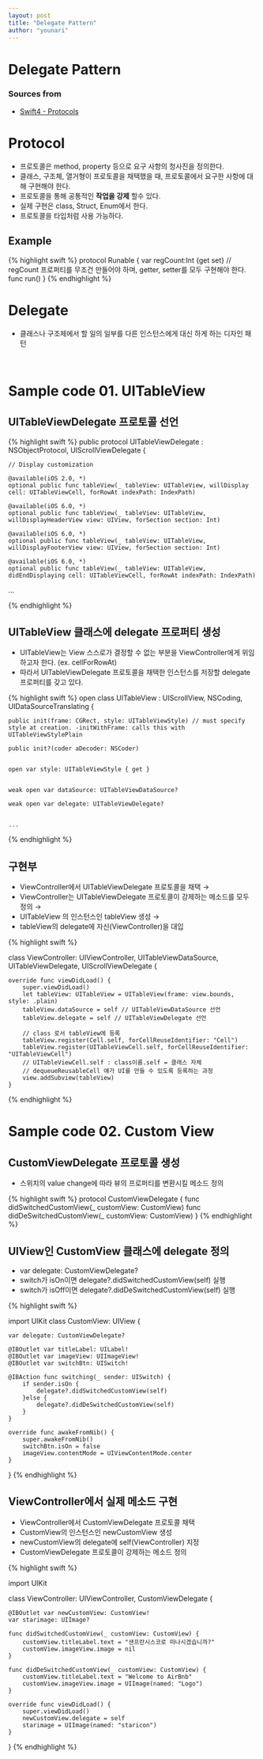 ```yaml
---
layout: post
title: "Delegate Pattern"
author: "younari"
---
```


# Delegate Pattern
### Sources from
- [Swift4 - Protocols](https://developer.apple.com/library/content/documentation/Swift/Conceptual/Swift_Programming_Language/Protocols.html)

# Protocol
- 프로토콜은 method, property 등으로 요구 사항의 청사진을 정의한다.
- 클래스, 구조체, 열거형이 프로토콜을 채택했을 때, 프로토콜에서 요구한 사항에 대해 구현해야 한다.- 프로토콜을 통해 공통적인 **작업을 강제** 할수 있다.
- 실제 구현은 class, Struct, Enum에서 한다.
- 프로토콜을 타입처럼 사용 가능하다.

## Example

{% highlight swift %}
protocol Runable {	var regCount:Int {get set} // regCount 프로퍼티를 무조건 만들어야 하며, getter, setter를 모두 구현해야 한다. 	func run()
}
{% endhighlight %}


# Delegate
- 클래스나 구조체에서 할 일의 일부를 다른 인스턴스에게 대신 하게 하는 디자인 패턴

<br>

# Sample code 01. UITableView

## UITableViewDelegate 프로토콜 선언

{% highlight swift %}
public protocol UITableViewDelegate : NSObjectProtocol, UIScrollViewDelegate {

    // Display customization
    
    @available(iOS 2.0, *)
    optional public func tableView(_ tableView: UITableView, willDisplay cell: UITableViewCell, forRowAt indexPath: IndexPath)

    @available(iOS 6.0, *)
    optional public func tableView(_ tableView: UITableView, willDisplayHeaderView view: UIView, forSection section: Int)

    @available(iOS 6.0, *)
    optional public func tableView(_ tableView: UITableView, willDisplayFooterView view: UIView, forSection section: Int)

    @available(iOS 6.0, *)
    optional public func tableView(_ tableView: UITableView, didEndDisplaying cell: UITableViewCell, forRowAt indexPath: IndexPath)

...

{% endhighlight %}

## UITableView 클래스에 delegate 프로퍼티 생성
- UITableView는 View 스스로가 결정할 수 없는 부분을 ViewController에게 위임하고자 한다. (ex. cellForRowAt)
- 따라서 UITableViewDelegate 프로토콜을 채택한 인스턴스를 저장할 delegate 프로퍼티를 갖고 있다.

{% highlight swift %}
open class UITableView : UIScrollView, NSCoding, UIDataSourceTranslating {

    
    public init(frame: CGRect, style: UITableViewStyle) // must specify style at creation. -initWithFrame: calls this with UITableViewStylePlain

    public init?(coder aDecoder: NSCoder)

    
    open var style: UITableViewStyle { get }

    
    weak open var dataSource: UITableViewDataSource?

    weak open var delegate: UITableViewDelegate?
    
    
    ...
    
{% endhighlight %}


## 구현부
- ViewController에서 UITableViewDelegate 프로토콜을 채택 → 
- ViewController는 UITableViewDelegate 프로토콜이 강제하는 메소드를 모두 정의 → 
- UITableView 의 인스턴스인 tableView 생성 → 
- tableView의 delegate에 자신(ViewController)을 대입

{% highlight swift %}

class ViewController: UIViewController, UITableViewDataSource, UITableViewDelegate, UIScrollViewDelegate {

    override func viewDidLoad() {
        super.viewDidLoad()
        let tableView: UITableView = UITableView(frame: view.bounds, style: .plain)
        tableView.dataSource = self // UITableViewDataSource 선언
        tableView.delegate = self // UITableViewDelegate 선언
        
        // class 로서 tableView에 등록
        tableView.register(Cell.self, forCellReuseIdentifier: "Cell")
        tableView.register(UITableViewCell.self, forCellReuseIdentifier: "UITableViewCell")
        // UITableViewCell.self : class이름.self = 클래스 자체
        // dequeueReusableCell 얘가 UI를 만들 수 있도록 등록하는 과정
        view.addSubview(tableView)
    }
    
{% endhighlight %}



# Sample code 02. Custom View

## CustomViewDelegate 프로토콜 생성
- 스위치의 value change에 따라 뷰의 프로퍼티를 변환시킬 메소드 정의

{% highlight swift %}
protocol CustomViewDelegate {
    func didSwitchedCustomView(_ customView: CustomView)
    func didDeSwitchedCustomView(_ customView: CustomView)
}
{% endhighlight %}


## UIView인 CustomView 클래스에 delegate 정의
- var delegate: CustomViewDelegate?
- switch가 isOn이면 delegate?.didSwitchedCustomView(self) 실행
- switch가 isOff이면 delegate?.didDeSwitchedCustomView(self) 실행

{% highlight swift %}

import UIKit
class CustomView: UIView {
    
    var delegate: CustomViewDelegate?
    
    @IBOutlet var titleLabel: UILabel!
    @IBOutlet var imageView: UIImageView!
    @IBOutlet var switchBtn: UISwitch!
    
    @IBAction func switching(_ sender: UISwitch) {
        if sender.isOn {
            delegate?.didSwitchedCustomView(self)
        }else {
            delegate?.didDeSwitchedCustomView(self)
        }
    }
    
    override func awakeFromNib() {
        super.awakeFromNib()
        switchBtn.isOn = false
        imageView.contentMode = UIViewContentMode.center
    }
    
}
{% endhighlight %}

## ViewController에서 실제 메소드 구현
- ViewController에서 CustomViewDelegate 프로토콜 채택
- CustomView의 인스턴스인 newCustomView 생성
- newCustomView의 delegate에 self(ViewController) 지정
- CustomViewDelegate 프로토콜이 강제하는 메소드 정의


{% highlight swift %}

import UIKit

class ViewController: UIViewController, CustomViewDelegate {
    
    @IBOutlet var newCustomView: CustomView!
    var starimage: UIImage?
    
    func didSwitchedCustomView(_ customView: CustomView) {
        customView.titleLabel.text = "샌프란시스코로 떠나시겠습니까?"
        customView.imageView.image = nil
    }
    
    func didDeSwitchedCustomView(_ customView: CustomView) {
        customView.titleLabel.text = "Welcome to AirBnb"
        customView.imageView.image = UIImage(named: "Logo")
    }
    
    override func viewDidLoad() {
        super.viewDidLoad()
        newCustomView.delegate = self
        starimage = UIImage(named: "staricon")
    }
    
}
{% endhighlight %}
